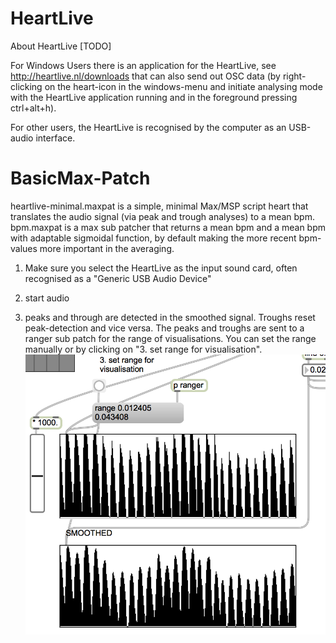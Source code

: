 # HeartLive

About HeartLive
[TODO]

For Windows Users there is an application for the HeartLive, see http://heartlive.nl/downloads that can also send out OSC data (by right-clicking on the heart-icon in the windows-menu and initiate analysing mode with the HeartLive application running and in the foreground pressing ctrl+alt+h).

For other users, the HeartLive is recognised by the computer as an USB-audio interface.

# BasicMax-Patch

heartlive-minimal.maxpat is a simple, minimal Max/MSP script heart that translates the audio signal (via peak and trough analyses) to a mean bpm. 
bpm.maxpat is a max sub patcher that returns a mean bpm and a mean bpm with adaptable sigmoidal function, by default making the more recent bpm-values more important in the averaging.

1. Make sure you select the HeartLive as the input sound card, often recognised as a "Generic USB Audio Device"

2. start audio 

3. peaks and through are detected in the smoothed signal.
Troughs reset peak-detection and vice versa. The peaks and troughs are sent to a ranger sub patch for the range of visualisations. You can set the range manually or by clicking on "3. set range for visualisation".
![ranged-heart-visualisation](https://raw.githubusercontent.com/hku-ect/BioData-Interfaces/master/HeartLive/ranged-heart-visualisation.png)



